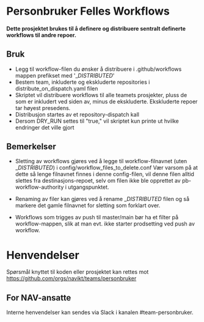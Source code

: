 # Personbruker Felles Workflows

#### Dette prosjektet brukes til å definere og distribuere sentralt definerte workflows til andre repoer.

## Bruk

- Legg til workflow-filen du ønsker å distribuere i .github/workflows mappen prefikset med '__DISTRIBUTED_'
- Bestem team, inkluderte og ekskluderte repositories i distribute_on_dispatch.yaml filen
- Skriptet vil distribuere workflows til alle teamets prosjekter, pluss de som er inkludert ved siden av, minus de ekskluderte. Ekskluderte repoer tar høyest presedens.
- Distribusjon startes av et repository-dispatch kall
- Dersom DRY_RUN settes til "true," vil skriptet kun printe ut hvilke endringer det ville gjort


## Bemerkelser

- Sletting av workflows gjøres ved å legge til workflow-filnavnet (uten __DISTRIBUTED_) i config/workflow_files_to_delete.conf
  Vær varsom på at dette så lenge filnavnet finnes i denne config-filen, vil denne filen alltid slettes fra destinasjons-repoet,
  selv om filen ikke ble opprettet av pb-workflow-authority i utgangspunktet.
- Renaming av filer kan gjøres ved å rename __DISTRIBUTED_ filen og så markere det gamle filnavnet for sletting som forklart over.
  

- Workflows som trigges av push til master/main bør ha et filter på workflow-mappen, slik at man evt. ikke starter prodsetting ved push av workflow.

# Henvendelser

Spørsmål knyttet til koden eller prosjektet kan rettes mot https://github.com/orgs/navikt/teams/personbruker

## For NAV-ansatte

Interne henvendelser kan sendes via Slack i kanalen #team-personbruker.
